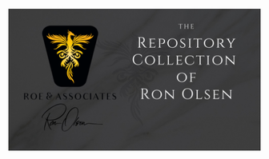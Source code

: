![opening image](https://github.com/ronroeandassociates/assets/blob/master/images/repos_personal_olsr.png)
